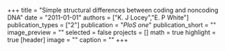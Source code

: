 +++
title = "Simple structural differences between coding and noncoding DNA"
date = "2011-01-01"
authors = ["K. J Locey","E. P White"]
publication_types = ["2"]
publication = "_PloS one_"
publication_short = ""
image_preview = ""
selected = false
projects = []
math = true
highlight = true
[header]
image = ""
caption = ""
+++

